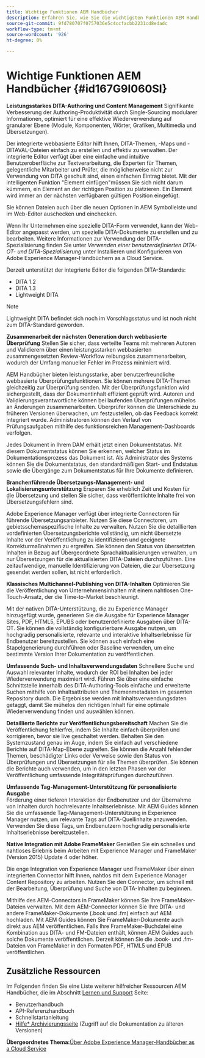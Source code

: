 ```yaml
---
title: Wichtige Funktionen AEM Handbücher
description: Erfahren Sie, wie Sie die wichtigsten Funktionen AEM Handbüchern verwenden.
source-git-commit: 9fd780707f0757036e5c4ccfacbb2231cd8edadc
workflow-type: tm+mt
source-wordcount: '926'
ht-degree: 0%

---
```



# Wichtige Funktionen AEM Handbücher {#id167G9I060SI}

**Leistungsstarkes DITA-Authoring und Content Management**
Signifikante Verbesserung der Authoring-Produktivität durch Single-Sourcing modularer Informationen, optimiert für eine effektive Wiederverwendung auf granularer Ebene \(Module, Komponenten, Wörter, Grafiken, Multimedia und Übersetzungen\).

Der integrierte webbasierte Editor hilft Ihnen, DITA-Themen, -Maps und -DITAVAL-Dateien einfach zu erstellen und effektiv zu verwalten. Der integrierte Editor verfügt über eine einfache und intuitive Benutzeroberfläche zur Textverarbeitung, die Experten für Themen, gelegentliche Mitarbeiter und Prüfer, die möglicherweise nicht zur Verwendung von DITA geschult sind, einen einfachen Eintrag bietet. Mit der intelligenten Funktion &quot;Element einfügen&quot;müssen Sie sich nicht darum kümmern, ein Element an der richtigen Position zu platzieren. Ein Element wird immer an der nächsten verfügbaren gültigen Position eingefügt.

Sie können Dateien auch über die neuen Optionen in AEM Symbolleiste und im Web-Editor auschecken und einchecken.

Wenn Ihr Unternehmen eine spezielle DITA-Form verwendet, kann der Web-Editor angepasst werden, um spezielle DITA-Dokumente zu erstellen und zu bearbeiten. Weitere Informationen zur Verwendung der DITA-Spezialisierung finden Sie unter *Verwenden einer benutzerdefinierten DITA-OT- und DITA-Spezialisierung* unter Installieren und Konfigurieren von Adobe Experience Manager-Handbüchern as a Cloud Service.

Derzeit unterstützt der integrierte Editor die folgenden DITA-Standards:

* DITA 1.2
* DITA 1.3
* Lightweight DITA


>[!NOTE]
>
> Lightweight DITA befindet sich noch im Vorschlagsstatus und ist noch nicht zum DITA-Standard geworden.

**Zusammenarbeit der nächsten Generation durch webbasierte Überprüfung**
Stellen Sie sicher, dass verteilte Teams mit mehreren Autoren und Validierern über einen leistungsstarken webbasierten zusammengesetzten Review-Workflow reibungslos zusammenarbeiten, wodurch der Umfang manueller Fehler im Prozess minimiert wird.

AEM Handbücher bieten leistungsstarke, aber benutzerfreundliche webbasierte Überprüfungsfunktionen. Sie können mehrere DITA-Themen gleichzeitig zur Überprüfung senden. Mit der Überprüfungsfunktion wird sichergestellt, dass der Dokumentinhalt effizient geprüft wird. Autoren und Validierungsverantwortliche können bei laufenden Überprüfungen mühelos an Änderungen zusammenarbeiten. Überprüfer können die Unterschiede zu früheren Versionen überwachen, um festzustellen, ob das Feedback korrekt integriert wurde. Administratoren können den Verlauf von Prüfungsaufgaben mithilfe des funktionsreichen Management-Dashboards verfolgen.

Jedes Dokument in Ihrem DAM erhält jetzt einen Dokumentstatus. Mit diesem Dokumentstatus können Sie erkennen, welcher Status im Dokumentationsprozess das Dokument ist. Als Administrator des Systems können Sie die Dokumentstatus, den standardmäßigen Start- und Endstatus sowie die Übergänge zum Dokumentstatus für Ihre Dokumente definieren.

**Branchenführende Übersetzungs-Management- und Lokalisierungsunterstützung**
Ersparen Sie erheblich Zeit und Kosten für die Übersetzung und stellen Sie sicher, dass veröffentlichte Inhalte frei von Übersetzungsfehlern sind.

Adobe Experience Manager verfügt über integrierte Connectoren für führende Übersetzungsanbieter. Nutzen Sie diese Connectoren, um gebietsschemaspezifische Inhalte zu verwalten. Nutzen Sie die detaillierten vordefinierten Übersetzungsberichte vollständig, um nicht übersetzte Inhalte vor der Veröffentlichung zu identifizieren und geeignete Korrekturmaßnahmen zu ergreifen. Sie können den Status von übersetzten Inhalten in Bezug auf Übergeordnete Sprachaktualisierungen verwalten, um nur Übersetzungen für die aktualisierten DITA-Dateien durchzuführen. Eine zeitaufwendige, manuelle Identifizierung von Dateien, die zur Übersetzung gesendet werden sollen, ist nicht erforderlich.

**Klassisches Multichannel-Publishing von DITA-Inhalten**
Optimieren Sie die Veröffentlichung von Unternehmensinhalten mit einem nahtlosen One-Touch-Ansatz, der die Time-to-Market beschleunigt.

Mit der nativen DITA-Unterstützung, die zu Experience Manager hinzugefügt wurde, generieren Sie die Ausgabe für Experience Manager Sites, PDF, HTML5, EPUBS oder benutzerdefinierte Ausgaben über DITA-OT. Sie können die vollständig konfigurierbare Ausgabe nutzen, um hochgradig personalisierte, relevante und interaktive Inhaltserlebnisse für Endbenutzer bereitzustellen. Sie können auch einfach eine Stapelgenerierung durchführen oder Baseline verwenden, um eine bestimmte Version Ihrer Dokumentation zu veröffentlichen.

**Umfassende Such- und Inhaltsverwendungsdaten**
Schnellere Suche und Auswahl relevanter Inhalte, wodurch der ROI bei Inhalten bei jeder Wiederverwendung maximiert wird. Führen Sie über eine einfache Schnittstelle innerhalb des DITA-Authoring-Tools einfache und erweiterte Suchen mithilfe von Inhaltsattributen und Themenmetadaten im gesamten Repository durch. Die Ergebnisse werden mit Inhaltsverwendungsdaten getaggt, damit Sie mühelos den richtigen Inhalt für eine optimale Wiederverwendung finden und auswählen können.

**Detaillierte Berichte zur Veröffentlichungsbereitschaft**
Machen Sie die Veröffentlichung fehlerfrei, indem Sie Inhalte einfach überprüfen und korrigieren, bevor sie live geschaltet werden. Behalten Sie den Systemzustand genau im Auge, indem Sie einfach auf verschiedene Berichte auf DITA-Map-Ebene zugreifen. Sie können die Anzahl fehlender Themen, beschädigter Links oder Verweise sowie den Status von Überprüfungen und Übersetzungen für alle Themen überprüfen. Sie können die Berichte auch verwenden, um in den letzten Phasen vor der Veröffentlichung umfassende Integritätsprüfungen durchzuführen.

**Umfassende Tag-Management-Unterstützung für personalisierte Ausgabe**\
Förderung einer tieferen Interaktion der Endbenutzer und der Übernahme von Inhalten durch hochrelevante Inhaltserlebnisse. Mit AEM Guides können Sie die umfassende Tag-Management-Unterstützung in Experience Manager nutzen, um relevante Tags auf DITA-Quellinhalte anzuwenden. Verwenden Sie diese Tags, um Endbenutzern hochgradig personalisierte Inhaltserlebnisse bereitzustellen.

**Native Integration mit Adobe FrameMaker**
Genießen Sie ein schnelles und nahtloses Erlebnis beim Arbeiten mit Experience Manager und FrameMaker (Version 2015) Update 4 oder höher.

Die enge Integration von Experience Manager und FrameMaker über einen integrierten Connector hilft Ihnen, nahtlos mit dem Experience Manager Content Repository zu arbeiten. Nutzen Sie den Connector, um schnell mit der Bearbeitung, Überprüfung und Suche von DITA-Inhalten zu beginnen.

Mithilfe des AEM-Connectors in FrameMaker können Sie Ihre FrameMaker-Dateien verwalten. Mit dem AEM-Connector können Sie Ihre DITA- und andere FrameMaker-Dokumente (.book und .fm) einfach auf AEM hochladen. Mit AEM Guides können Sie FrameMaker-Dokumente auch direkt aus AEM veröffentlichen. Falls Ihre FrameMaker-Buchdatei eine Kombination aus DITA- und FM-Dateien enthält, können AEM Guides auch solche Dokumente veröffentlichen. Derzeit können Sie die .book- und .fm-Dateien von FrameMaker in den Formaten PDF, HTML5 und EPUB veröffentlichen.

## Zusätzliche Ressourcen

Im Folgenden finden Sie eine Liste weiterer hilfreicher Ressourcen AEM Handbücher, die im Abschnitt [Lernen und Support](https://helpx.adobe.com/support/xml-documentation-for-experience-manager.html) Seite:

* Benutzerhandbuch
* API-Referenzhandbuch
* Schnellstartanleitung
* [Hilfe* Archivierungsseite](https://helpx.adobe.com/xml-documentation-for-experience-manager/archive.html) (Zugriff auf die Dokumentation zu älteren Versionen)

**Übergeordnetes Thema:**[&#x200B;Über Adobe Experience Manager-Handbücher as a Cloud Service](intro.md)

